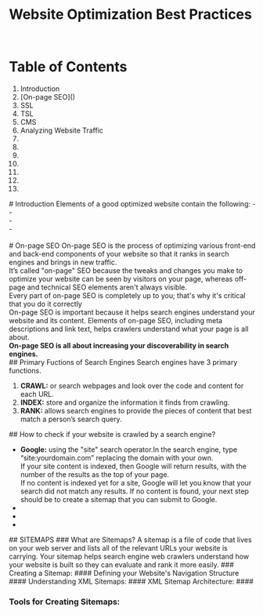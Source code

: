 # Website Optimization Best Practices </br></br>
# Table of Contents
<ol>
<li>Introduction</li>
<li>[On-page SEO]()</li>
<li>SSL</li>
<li>TSL</li>
<li>CMS</li>
<li>Analyzing Website Traffic</li>
<li></li>
<li></li><li></li>
<li></li><li></li>
<li></li><li></li>
</ol>
# Introduction
Elements of a good optimized website contain the following:
-</br>
-</br>
-</br>
-</br>
</br>
# On-page SEO 
On-page SEO is the process of optimizing various front-end and back-end components of your website so that it ranks in search engines and brings in new traffic.</br>
It’s called "on-page" SEO because the tweaks and changes you make to optimize your website can be seen by  visitors on your page, whereas off-page and technical SEO elements aren't always visible.</br>
 Every part of on-page SEO is completely up to you; that's why it's critical that you do it correctly
</br>
On-page SEO 
is important because it helps search engines understand your website and its content. Elements of on-page 
SEO, including meta descriptions and link text, helps crawlers understand what your page is all about. 
</br><b>On-page SEO 
is all about increasing your discoverability in search engines.</b></br>
## Primary Fuctions of  Search Engines 
Search engines have 3 primary functions.<ol><li><b>CRAWL:</b> or search webpages and look over the code and content for each URL.</li><li><b>INDEX:</b> store and organize the information it finds from crawling.</li><li><b>RANK:</b> allows search engines to provide the pieces of content that best match a person’s search query.</li></ol>  
## How to check if your website is crawled by a search engine?
<ul><li><b>Google:</b> using the "site" search operator.In the search engine, type 
“site:yourdomain.com” replacing the domain with your own.</br>If your site content is indexed, then Google will return results, with the number of the results as the top of your page.</br>If no content is indexed yet for a site, Google will let you know that your search did not match any results. If no content is found, your next step should be to create a sitemap that you can submit to Google.</li><li><b></b></li><li><b></b></li><li><b></b></li></ul>
## SITEMAPS
### What are Sitemaps?
A sitemap is a file of code that lives on your web server and lists all of the relevant URLs your website is 
carrying. Your sitemap helps search engine web crawlers understand how your website is built so they can 
evaluate and rank it more easily.
### Creating a Sitemap: 
#### Defining your Website's Navigation Structure
#### Understanding XML Sitemaps:
#### XML Sitemap Architecture:
#### 

### Tools for Creating Sitemaps:

</br></br></br></br></br></br></br></br></br></br></br></br></br></br>
</br></br></br></br></br></br></br></br></br></br></br></br></br></br></br></br>
